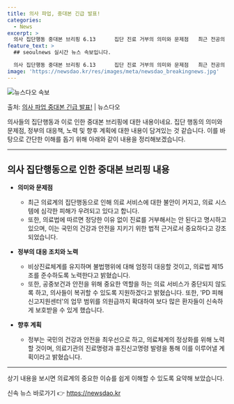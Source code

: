 ```yaml
---
title: 의사 파업, 중대본 긴급 발표!
categories:
  - News
excerpt: >
  의사 집단행동 중대본 브리핑 6.13      집단 진료 거부의 의미와 문제점   최근 전공의 집단행동이 4…
feature_text: >
  ## seoulnews 실시간 뉴스 속보입니다.

  의사 집단행동 중대본 브리핑 6.13      집단 진료 거부의 의미와 문제점   최근 전공의 집단행동이 4…
image: 'https://newsdao.kr/res/images/meta/newsdao_breakingnews.jpg'
---
```


![뉴스다오 속보](https://newsdao.kr/res/images/meta/newsdao_breakingnews.jpg)

<p>출처: <a href="https://newsdao.kr/4235" rel="dofollow">의사 파업 중대본 긴급 발표!</a> | 뉴스다오</p>

의사들의 집단행동과 이로 인한 중대본 브리핑에 대한 내용이네요. 집단 행동의 의미와 문제점, 정부의 대응책, 노력 및 향후 계획에 대한 내용이 담겨있는 것 같습니다. 이를 바탕으로 간단한 이해를 돕기 위해 아래와 같이 내용을 정리해보겠습니다.

---

## 의사 집단행동으로 인한 중대본 브리핑 내용

- **의미와 문제점**
  - 최근 의료계의 집단행동으로 인해 의료 서비스에 대한 불안이 커지고, 의료 시스템에 심각한 피해가 우려되고 있다고 합니다.
  - 또한, 의료법에 따르면 정당한 이유 없이 진료를 거부해서는 안 된다고 명시하고 있으며, 이는 국민의 건강과 안전을 지키기 위한 법적 근거로서 중요하다고 강조되었습니다.

- **정부의 대응 조치와 노력**
  - 비상진료체계를 유지하며 불법행위에 대해 엄정히 대응할 것이고, 의료법 제15조를 준수하도록 노력한다고 밝혔습니다.
  - 또한, 공중보건과 안전을 위해 중요한 역할을 하는 의료 서비스가 중단되지 않도록 하고, 의사들이 복귀할 수 있도록 지원하겠다고 밝혔습니다. 또한, 'PD 피해신고지원센터'의 업무 범위를 의원급까지 확대하여 보다 많은 환자들이 신속하게 보호받을 수 있게 했습니다.

- **향후 계획**
  - 정부는 국민의 건강과 안전을 최우선으로 하고, 의료체계의 정상화를 위해 노력할 것이며, 의료기관의 진료명령과 휴진신고명령 발령을 통해 이를 이루어낼 계획이라고 밝혔습니다.
---
상기 내용을 보시면 의료계의 중요한 이슈를 쉽게 이해할 수 있도록 요약해 보았습니다. 

신속 뉴스 바로가기 👉 <a href="https://newsdao.kr" rel="dofollow">https://newsdao.kr</a>


